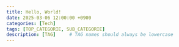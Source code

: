 ```yaml
---
title: Hello, World!
date: 2025-03-06 12:00:00 +0900
categories: [Tech]
tags: [TOP_CATEGORIE, SUB_CATEGORIE]
description: [TAG]     # TAG names should always be lowercase
---
```

